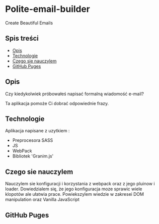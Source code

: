 # Polite-email-builder
 Create Beautiful Emails

## Spis treści
* [Opis](#opis)
* [Technologie](#technologie)
* [Czego sie nauczylem](#czego-sie-nauczylem)
* [GitHub Puges](#github-puges)

## Opis
Czy kiedykolwiek próbowałeś napisać formalną wiadomość e-mail?

Ta aplikacja pomoże Ci dobrać odpowiednie frazy.

## Technologie
Aplikacja napisane z uzytkiem :
- Preprocesora SASS
- JS
- WebPack
- Bibliotek 'Granim.js'

## Czego sie nauczylem
 Nauczylem sie konfiguracji i korzystania z webpack oraz z jego pluinow i loader.
 Dowiedzialem się, że jego konfiguracja moze sprawic wiele klopotów ale ułatwia prace.
 Powiekszylem wiedzie w zakresei DOM manipulation oraz Vanilla JavaScript 

## GitHub Puges

